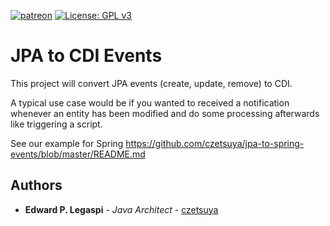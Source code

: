 [![patreon](https://c5.patreon.com/external/logo/become_a_patron_button.png)](https://www.patreon.com/bePatron?u=12280211)
[![License: GPL v3](https://img.shields.io/badge/License-GPLv3-blue.svg)](https://www.gnu.org/licenses/gpl-3.0)

# JPA to CDI Events

This project will convert JPA events (create, update, remove) to CDI.

A typical use case would be if you wanted to received a notification whenever an entity has been modified
and do some processing afterwards like triggering a script.

See our example for Spring https://github.com/czetsuya/jpa-to-spring-events/blob/master/README.md

## Authors

 * **Edward P. Legaspi** - *Java Architect* - [czetsuya](https://github.com/czetsuya)
